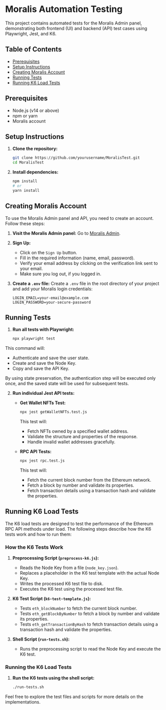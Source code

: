                             
# Moralis Automation Testing

This project contains automated tests for the Moralis Admin panel, demonstrating both frontend (UI) and backend (API) test cases using Playwright, Jest, and K6.

## Table of Contents
- [Prerequisites](#prerequisites)
- [Setup Instructions](#setup-instructions)
- [Creating Moralis Account](#creating-moralis-account)
- [Running Tests](#running-tests)
- [Running K6 Load Tests](#running-k6-load-tests)

## Prerequisites
- Node.js (v14 or above)
- npm or yarn
- Moralis account

## Setup Instructions
1. **Clone the repository:**
    ```sh
    git clone https://github.com/yourusername/MoralisTest.git
    cd MoralisTest
    ```

2. **Install dependencies:**
    ```sh
    npm install
    # or
    yarn install
    ```

## Creating Moralis Account
To use the Moralis Admin panel and API, you need to create an account. Follow these steps:

1. **Visit the Moralis Admin panel:**
    Go to [Moralis Admin](https://admin.moralis.io/).

2. **Sign Up:**
    - Click on the `Sign Up` button.
    - Fill in the required information (name, email, password).
    - Verify your email address by clicking on the verification link sent to your email.
    - Make sure you log out, if you logged in.

3. **Create a `.env` file:**
    Create a `.env` file in the root directory of your project and add your Moralis login credentials:
    ```plaintext
    LOGIN_EMAIL=your-email@example.com
    LOGIN_PASSWORD=your-secure-password
    ```

## Running Tests

1. **Run all tests with Playwright:**
    ```sh
    npx playwright test
    ```

This command will:
- Authenticate and save the user state.
- Create and save the Node Key.
- Copy and save the API Key.

By using state preservation, the authentication step will be executed only once, and the saved state will be used for subsequent tests.

2. **Run individual Jest API tests:**
    - **Get Wallet NFTs Test:**
        ```sh
        npx jest getWalletNFTs.test.js
        ```
        This test will:
        - Fetch NFTs owned by a specified wallet address.
        - Validate the structure and properties of the response.
        - Handle invalid wallet addresses gracefully.

    - **RPC API Tests:**
        ```sh
        npx jest rpc.test.js
        ```
        This test will:
        - Fetch the current block number from the Ethereum network.
        - Fetch a block by number and validate its properties.
        - Fetch transaction details using a transaction hash and validate the properties.

## Running K6 Load Tests

The K6 load tests are designed to test the performance of the Ethereum RPC API methods under load. The following steps describe how the K6 tests work and how to run them:

### How the K6 Tests Work

1. **Preprocessing Script (`preprocess-k6.js`):**
    - Reads the Node Key from a file (`node_key.json`).
    - Replaces a placeholder in the K6 test template with the actual Node Key.
    - Writes the processed K6 test file to disk.
    - Executes the K6 test using the processed test file.

2. **K6 Test Script (`k6-test-template.js`):**
    - Tests `eth_blockNumber` to fetch the current block number.
    - Tests `eth_getBlockByNumber` to fetch a block by number and validate its properties.
    - Tests `eth_getTransactionByHash` to fetch transaction details using a transaction hash and validate the properties.

3. **Shell Script (`run-tests.sh`):**
    - Runs the preprocessing script to read the Node Key and execute the K6 test.

### Running the K6 Load Tests

1. **Run the K6 tests using the shell script:**
    ```sh
    ./run-tests.sh
    ```

Feel free to explore the test files and scripts for more details on the implementations.
